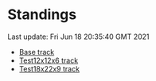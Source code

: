 # Standings

Last update: Fri Jun 18 20:35:40 GMT 2021

* [Base track](comps/Base/2021-06-18/standings.md)
* [Test12x12x6 track](comps/Test12x12x6/2021-06-18/standings.md)
* [Test18x22x9 track](comps/Test18x22x9/2021-06-18/standings.md)
